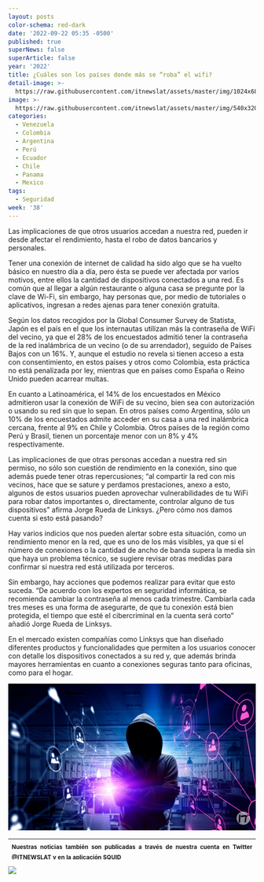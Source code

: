 ```yaml
---
layout: posts
color-schema: red-dark
date: '2022-09-22 05:35 -0500'
published: true
superNews: false
superArticle: false
year: '2022'
title: ¿Cuáles son los países donde más se “roba” el wifi?
detail-image: >-
  https://raw.githubusercontent.com/itnewslat/assets/master/img/1024x680/robo-de-wifi-g.jpg
image: >-
  https://raw.githubusercontent.com/itnewslat/assets/master/img/540x320/robo-de-wifi-p.jpg
categories:
  - Venezuela
  - Colombia
  - Argentina
  - Perú
  - Ecuador
  - Chile
  - Panama
  - Mexico
tags:
  - Seguridad
week: '38'
---
```

Las implicaciones de que otros usuarios accedan a nuestra red, pueden ir desde afectar el rendimiento, hasta el robo de datos bancarios y personales.

Tener una conexión de internet de calidad ha sido algo que se ha vuelto básico en nuestro día a día, pero ésta se puede ver afectada por varios motivos, entre ellos la cantidad de dispositivos conectados a una red. Es común que al llegar a algún restaurante o alguna casa se pregunte por la clave de Wi-Fi, sin embargo, hay personas que, por medio de tutoriales o aplicativos, ingresan a redes ajenas para tener conexión gratuita. 
 
Según los datos recogidos por la Global Consumer Survey de Statista, Japón es el país en el que los internautas utilizan más la contraseña de WiFi del vecino, ya que el 28% de los encuestados admitió tener la contraseña de la red inalámbrica de un vecino (o de su arrendador), seguido de Países Bajos con un 16%. Y, aunque el estudio no revela si tienen acceso a esta con consentimiento, en estos países y otros como Colombia, esta práctica no está penalizada por ley, mientras que en países como España o Reino Unido pueden acarrear multas. 
 
En cuanto a Latinoamérica, el 14% de los encuestados en México admitieron usar la conexión de WiFi de su vecino, bien sea con autorización o usando su red sin que lo sepan. En otros países como Argentina, sólo un 10% de los encuestados admite acceder en su casa a una red inalámbrica cercana, frente al 9% en Chile y Colombia. Otros países de la región como Perú y Brasil, tienen un porcentaje menor con un 8% y 4% respectivamente.
 
Las implicaciones de que otras personas accedan a nuestra red sin permiso, no sólo son cuestión de rendimiento en la conexión, sino que además puede tener otras repercusiones; “al compartir la red con mis vecinos, hace que se sature y perdamos prestaciones, anexo a esto, algunos de estos usuarios pueden aprovechar vulnerabilidades de tu WiFi para robar datos importantes o, directamente, controlar alguno de tus dispositivos” afirma Jorge Rueda de Linksys. ¿Pero cómo nos damos cuenta si esto está pasando?
 
Hay varios indicios que nos pueden alertar sobre esta situación, como un rendimiento menor en la red, que es uno de los más visibles, ya que si el número de conexiones o la cantidad de ancho de banda supera la media sin que haya un problema técnico, se sugiere revisar otras medidas para confirmar si nuestra red está utilizada por terceros.
 
Sin embargo, hay acciones que podemos realizar para evitar que esto suceda. “De acuerdo con  los expertos en seguridad informática, se recomienda cambiar la contraseña al menos cada trimestre. Cambiarla cada tres meses es una forma de asegurarte, de que tu conexión está bien protegida, el tiempo que esté el cibercriminal en la cuenta será corto” añadió Jorge Rueda de Linksys.
 
En el mercado existen compañías como Linksys que han diseñado diferentes productos y funcionalidades que permiten a los usuarios conocer con detalle los dispositivos conectados a su red y, que además brinda mayores herramientas en cuanto a conexiones seguras tanto para oficinas, como para el hogar.

![](https://raw.githubusercontent.com/itnewslat/assets/master/img/540x320/robo-de-wifi-p.jpg)

<table style="height: 42px;" width="569">
<tbody>
<tr>
<td style="text-align: justify;"><sub><strong>Nuestras noticias también son publicadas a través de nuestra cuenta en Twitter <a href="https://twitter.com/itnewslat?lang=es">@ITNEWSLAT</a> y en la aplicación <a href="https://squidapp.co/en/">SQUID</a></strong></sub></td>
</tr>
</tbody>
</table>

<img src="https://tracker.metricool.com/c3po.jpg?hash=56f88a41e39ab42c063cc51676587a04"/>


